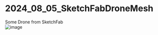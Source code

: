 # 2024_08_05_SketchFabDroneMesh
Some Drone from SketchFab   
![image](https://github.com/user-attachments/assets/23c33a80-5c90-440e-bbb9-07698c72524d)  
